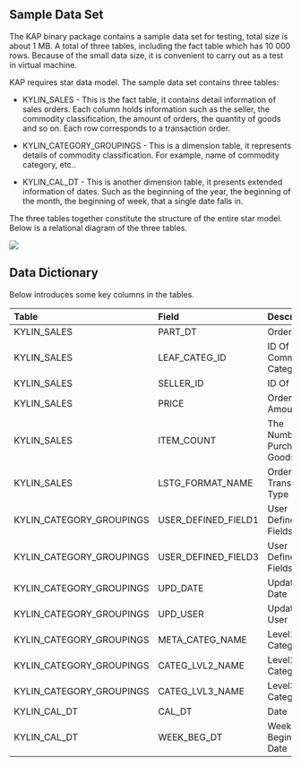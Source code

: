 ## Sample Data SetThe KAP binary package contains a sample data set for testing, total size is about 1 MB. A total of three tables, including the fact table which has 10 000 rows. Because of the small data size, it is convenient to carry out as a test in virtual machine.KAP requires star data model. The sample data set contains three tables:* KYLIN\_SALES -This is the fact table, it contains detail information of sales orders. Each column holds information such as the seller, the commodity classification, the amount of orders, the quantity of goods and so on. Each row corresponds to a transaction order.* KYLIN\_CATEGORY\_GROUPINGS -This is a dimension table, it represents details of commodity classification. For example, name of commodity category, etc..* KYLIN\_CAL\_DT -This is another dimension table, it presents extended information of dates. Such as the beginning of the year, the beginning of the month, the beginning of week, that a single date falls in.The three tables together constitute the structure of the entire star model. Below is a relational diagram of the three tables.![](/images/molap/dataset_1.png)## Data DictionaryBelow introduces some key columns in the tables.|Table|Field|Description||:------------- |:-------------|:-----||KYLIN\_SALES|PART\_DT|Order Date||KYLIN\_SALES|LEAF\_CATEG\_ID|ID Of Commodity Category||KYLIN\_SALES|SELLER\_ID|ID Of Seller||KYLIN\_SALES|PRICE|Order Amount||KYLIN\_SALES|ITEM\_COUNT|The Number Of Purchased Goods||KYLIN\_SALES|LSTG\_FORMAT\_NAME|Order Transaction Type||KYLIN\_CATEGORY\_GROUPINGS|USER\_DEFINED\_FIELD1|User Defined Fields 1||KYLIN\_CATEGORY\_GROUPINGS|USER\_DEFINED\_FIELD3|User Defined Fields 3||KYLIN\_CATEGORY\_GROUPINGS|UPD\_DATE|Update Date||KYLIN\_CATEGORY\_GROUPINGS|UPD\_USER|Update User||KYLIN\_CATEGORY\_GROUPINGS|META\_CATEG\_NAME|Level1 Category||KYLIN\_CATEGORY\_GROUPINGS|CATEG\_LVL2\_NAME|Level2 Category||KYLIN\_CATEGORY\_GROUPINGS|CATEG\_LVL3\_NAME|Level3 Category||KYLIN\_CAL\_DT|CAL\_DT|Date||KYLIN\_CAL\_DT|WEEK\_BEG\_DT|Week Beginning Date|